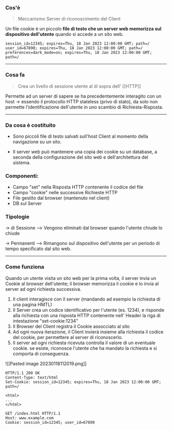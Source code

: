 ### Cos'è 
>Meccanismo Server di riconoscimento del Client

Un file cookie è un piccolo **file di testo che un server web memorizza sul dispositivo dell'utente** quando si accede a un sito web. 

```cookie_12345
session_id=12345; expires=Thu, 18 Jan 2023 12:00:00 GMT; path=/
user_id=67890; expires=Thu, 18 Jan 2023 12:00:00 GMT; path=/
preferences=dark_mode=on; expires=Thu, 18 Jan 2023 12:00:00 GMT; path=/
```

---
### Cosa fa
> Crea un livello di sessione utente al di sopra dell' [[HTTP]]

Permette ad un server di sapere se ha precedentemente interagito con un host
	-> essendo il protocollo HTTP stateless (privo di stato), da solo non permette l'identificazione dell'utente in uno scambio di Richiesta-Risposta.

---
### Da cosa è costituito
- Sono piccoli file di testo salvati sull'host Client al momento della navigazione su un sito. 

- Il server web può mantenere una copia dei cookie su un database, a seconda della configurazione del sito web e dell'architettura del sistema.

### Componenti:
- Campo "set" nella Risposta HTTP contenente il codice del file
- Campo "cookie" nelle successive Richieste HTTP
- File gestito dal browser (mantenuto nel client)
- DB sul Server

### Tipologie
-> di Sessione
	--> Vengono eliminati dal browser quando l'utente chiude lo chiude

-> Permanenti
	--> Rimangono sul dispositivo dell'utente per un periodo di tempo specificato dal sito web.

---
### Come funziona

Quando un utente visita un sito web per la prima volta, il server invia un Cookie al browser dell'utente; il browser memorizza il cookie e lo invia al server ad ogni richiesta successiva.

1. Il client interagisce con il server (mandando ad esempio la richiesta di una pagina HMTL)
2. Il Server crea un codice identificativo per l'utente (es. 1234), e risponde alla richiesta con una risposta HTTP contenente nell' Header la riga di intestazione "set-cookie:1234"
3. Il Browser del Client registra il Cookie assocciato al sito
4. Ad ogni nuova iterazione, il Client invierà insieme alla richiesta il codice del cookie, per permettere al server di riconoscerlo.
5. Il server ad ogni richiesta ricevuta controlla il valore di un eventuale cookie. se esiste, riconosce l'utente che ha mandato la richiesta e si comporta di conseguenza.

![[Pasted image 20230118112019.png]]

```response
HTTP/1.1 200 OK
Content-Type: text/html
Set-Cookie: session_id=12345; expires=Thu, 18 Jan 2023 12:00:00 GMT; path=/

<html>
...
</html>
```

```request+cookie
GET /index.html HTTP/1.1
Host: www.example.com
Cookie: session_id=12345; user_id=67890
```
